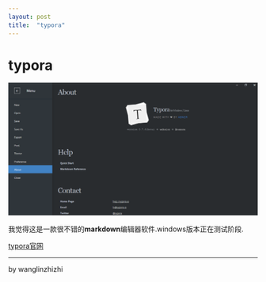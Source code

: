 ```yaml
---
layout: post
title:  "typora"
---
```


# typora





![image](/img/typora.png)



我觉得这是一款很不错的**markdown**编辑器软件.windows版本正在测试阶段.

[typora官网](http://www.typora.io/)



<hr>

by wanglinzhizhi